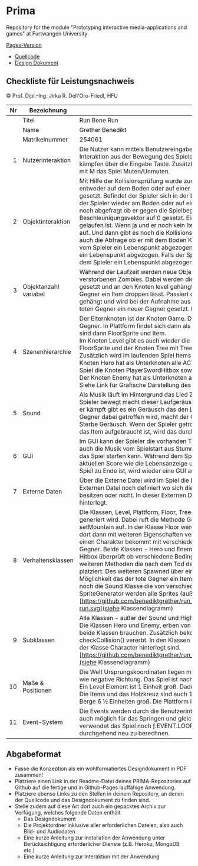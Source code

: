 # Prima
Repository for the module "Prototyping interactive media-applications and games" at Furtwangen University

[Pages-Version](https://benediktgrether.github.io/run_bene_run/)

- [Quellcode](https://github.com/benediktgrether/run_bene_run/tree/master/assets/src/js)
- [Design Dokument](https://github.com/benediktgrether/run_bene_run/blob/master/information/benedikt_grether_prima.pdf)


## Checkliste für Leistungsnachweis
© Prof. Dipl.-Ing. Jirka R. Dell'Oro-Friedl, HFU

| Nr | Bezeichnung           | Inhalt                                                                                                                                                                                                                                                                         |
|---:|-----------------------|--------------------------------------------------------------------------------------------------------------------------------------------------------------------------------------------------------------------------------------------------------------------------------|
|    | Titel                 | Run Bene Run |
|    | Name                  | Grether Benedikt |
|    | Matrikelnummer        | 254061 |
|  1 | Nutzerinteraktion     | Die Nutzer kann mittels Benutzereingabe mit der Applikation interagieren. Dabei besteht die Interaktion aus der Bewegung des Spielers mit A und D, sowie Springen mit der Leertaste und kämpfen über die Eingabe Taste. Zusätzlich kann der Spieler noch mit E sein Item droppen und mit M das Spiel Muten/Unmuten. |
|  2 | Objektinteraktion     | Mit Hilfe der Kollisionsprüfung wurde zum einen die Abfrage realisiert ob sich der Spieler entweder auf dem Boden oder auf einer Plattform befindet. Falls ja, wird der Fallvektor auf 0 gesetzt. Befindet der Spieler sich in der Luft, so wird auf ihn der Fallvektor angewendet bis sich der Spieler wieder am Boden oder auf einer Plattform befindet. Des weiteren wird für den Spieler noch abgefragt ob er gegen die Spielbegrenzung läuft. Trifft das zu, wird sein Beschleunigungsvektor auf 0 gesetzt. Eine weitere Abfrage ist ob der Spieler über ein Item gelaufen ist. Wenn ja und er noch kein Item aufgenommen hat, nimmt er dieses Item automatisch auf. Und dann gibt es noch die Kollisionsabfrage mit dem Gegner. Der Gegner hat Grundsätzlich auch die Abfrage ob er mit dem Boden Kollidiert und ob er den Spieler berührt. Wenn ja dann wird vom Spieler ein Lebenspunkt abgezogen. Falls der Spieler den Gegner angreift, wird beim Gegner ein Lebenspunkt abgezogen. Falls der Spieler im Kampf von hinten Angegriffen wird, wird auch dem Spieler ein Lebenspunkt abgezogen|
|  3 | Objektanzahl variabel | Während der Laufzeit werden neue Objekte erzeugt, diese sind einmal Holzgräber für die verstorbenen Zombies. Dabei werden diese Holzgräber an die aktuelle Position des Zombies gesetzt und an den Knoten level gehängt. Dann gibt es noch eine Wahrscheinlichkeit das ein Gegner ein Item droppen lässt. Passiert dieses so wird das Item auch an den Knoten level gehängt und wird bei der Aufnahme aus dem Knoten Level entfernt. Des Weiteren wird für jeden toten Gegner ein neuer Gegner gesetzt. Dabei wird dieser an den Knoten des Games gehängt                                                                                                                                                      |
|  4 | Szenenhierarchie      | Der Elternknoten ist der Knoten Game. Davon sind seine Unterknoten Plattform, Level, Hero und Gegner. In Plattform findet sich dann als Unterknoten der Knoten Floor. Die Unterknoten davon sind dann FloorSprite und Item. <br> Im Knoten Level gibt es auch wieder die Unterknoten Floor und davon sind die Unterknoten FloorSprite und der Knoten Tree mit TreeSprite und der Knoten Mountains mit MountainSprite <br> Zusätzlich wird im laufenden Spiel Items und die Holzkreuze dem Knoten Floor hinzugefügt. Der Knoten Hero hat als Unterknoten alle ACTIONS und PlayerHitbox. Zusätzlich wird während dem Spiel die Knoten PlayerSwordHitbox sowie Item hinzugefügt. <br> Der Knoten Enemy hat als Unterknoten auch ACTIONS und Hitbox. <br> Siehe Link für Grafische Darstellung des Szenenbaums                                                                                                                                                          |
|  5 | Sound                 | Als Musik läuft im Hintergrund das Lied Zombie von Cranberries als 8 bit Sound. Wenn sich der Spieler bewegt macht dieser Laufgeräusche. Beim Springen gibt es ein Sprung Geräusch. Wenn er kämpft gibt es ein Geräusch das den Luftstoß des Schwertes Symbolisieren soll. Wenn der Gegner dabei getroffen wird, macht der Gegner ein Geräusch. Für den Gegner gibt es auch ein Sterbe Geräusch. Wenn der Spieler getroffen wird, gibt es für ihn auch ein Hit geräusch. Wenn das Item aufgebraucht ist, wird das durch ein Gong Symbolisiert.                                                            |
|  6 | GUI                   | Im GUI kann der Spieler die vorhanden Tastaturbelegung anschauen. Zusätzlich kann er dort auch die Musik vom Spielstart aus Stumm schalten. Und es gibt einen Button mit dem der Spieler das Spiel starten kann. Während dem Spiel gibt es im oberen Bereich eine Anzeige die den aktuellen Score wie die Lebensanzeige und den verschleißgrads des Items anzeigen. Wenn das Spiel zu Ende ist, wird wieder eine GUI angezeigt in dem man das Spiel dann Reseten kann                                                                                   |
|  7 | Externe Daten         | Über die Externe Datei wird im Spiel die Länge des Levels generieren. Zusätzlich wird in der Externen Datei noch definiert wo sich die Plattformen befinden und ob diese Plattformen ein Item besitzen oder nicht. In dieser Externen Datei sind auch die Koordinaten der einzelnen Sprites hinterlegt. |
|  8 | Verhaltensklassen     | Die Klassen, Level, Plattform, Floor, Tree und Mountains sind dafür zuständig das die Welt generiert wird. Dabei ruft die Methode Generate Level einmal eine Methode setTree und setMountain auf. In der Klasse Floor werden dann die Klassen Level und Plattform übergeben und dort dann mit weiteren Eigenschaften versehen. Die Klasse Hero ist dafür da das der Spieler einen Charakter bekommt mit verschiedenen Eigenschaften. Die Klasse Enemy erstellt den Gegner. Beide Klassen - Hero und Enemy bekommen dazu noch eine Hitbox die in der Klasse Hitbox überprüft ob verschiedene Bedingungen zutreffen. In der Klasse Enemy gibt es des weiteren Methoden die nach dem Tod des Gegners an seiner aktuelle Position einen Holzkreuz platziert. Des weiteren Spawned über eine Funktion ein neuer Gegner und es besteht die Möglichkeit das der tote Gegner ein Item droppen lässt. Um alles mit Sounds zu belegen gibt es noch die Sound Klasse die von verschiedenen anderen Klassen aufgerufen wird. Über die Klasse SpriteGenerator werden alle Sprites (außer die für Floor) generiert.[https://github.com/benediktgrether/run_bene_run/blob/master/information/class/run-bene-run.svg](siehe Klassendiagramm)                                                                                             |
|  9 | Subklassen            | Alle Klassen - außer der Sound und Highscore Klasse - Erben von ƒ.Node. <br> Die Klassen Hero und Enemy, erben von der Klasse Character. Diese beinhaltet alle variablen die beide Klassen brauchen. Zusätzlich bekommen beide Klassen hier auch die Methode checkCollision() vererbt. In den Klassen gibt es weiterhin unterschiedliche Methoden die nicht in der Klasse Character hinterlegt sind. [https://github.com/benediktgrether/run_bene_run/blob/master/information/extends/extends.svg](siehe Klassendiagramm)|
| 10 | Maße & Positionen     | Die Welt Ursprungskoordinaten liegen mittig im Viewport. Von dort aus geht die Welt in positive wie negative Richtung. Das Spiel ist nach unten verschoben. <br> Ein Level Element ist 1 Einheit groß. Dadurch wird der Spieler und die Gegner 2 ½  Einheiten groß. Die Items und das Holzkreuz sind auch 1 Einheit groß. Die Bäume sind 5 Einheiten groß und die Berge 6 ½ Einheiten groß. Die Plattform ist 3 Einheiten Lang.                                                                |
| 11 | Event-System          | Die Events werden durch die Benutzerinteraktion keydown und keyup ausgelöst. Dabei ist es auch möglich für das Springen und gleichzeitige Bewegen, zwei Tasten abfragen. Zusätzlich verwendet das Spiel noch ƒ.EVENT.LOOP_FRAME event um das Spiel zu Starten und durchgehend neu zu berechnen. |

## Abgabeformat
* Fasse die Konzeption als ein wohlformatiertes Designdokument in PDF zusammen!
* Platziere einen Link in der Readme-Datei deines PRIMA-Repositories auf Github auf die fertige und in Github-Pages lauffähige Anwendung.
* Platziere ebenso Links zu den Stellen in deinem Repository, an denen der Quellcode und das Designdokument zu finden sind.
* Stelle zudem auf diese Art dort auch ein gepacktes Archiv zur Verfügung, welches folgende Daten enthält
  * Das Designdokument 
  * Die Projektordner inklusive aller erforderlichen Dateien, also auch Bild- und Audiodaten
  * Eine kurze Anleitung zur Installation der Anwendung unter Berücksichtigung erforderlicher Dienste (z.B. Heroku, MongoDB etc.) 
  * Eine kurze Anleitung zur Interaktion mit der Anwendung

